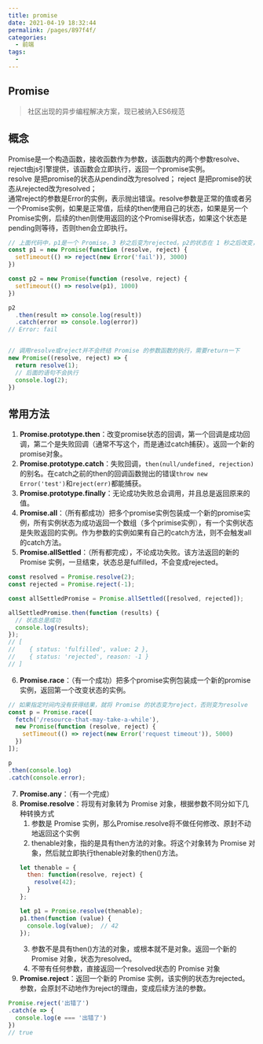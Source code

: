 ```yaml
---
title: promise
date: 2021-04-19 18:32:44
permalink: /pages/897f4f/
categories:
  - 前端
tags:
  - 
---
```



## Promise
> 社区出现的异步编程解决方案，现已被纳入ES6规范
## 概念
Promise是一个构造函数，接收函数作为参数，该函数内的两个参数resolve、reject由js引擎提供，该函数会立即执行，返回一个promise实例。   
resolve 是把promise的状态从pendind改为resolved； reject 是把promise的状态从rejected改为resolved；  
通常reject的参数是Error的实例，表示抛出错误。resolve参数是正常的值或者另一个Promise实例，如果是正常值，后续的then使用自己的状态，如果是另一个Promise实例，后续的then则使用返回的这个Promise得状态，如果这个状态是pending则等待，否则then会立即执行。
```js
// 上面代码中，p1是一个 Promise，3 秒之后变为rejected。p2的状态在 1 秒之后改变，resolve方法返回的是p1。由于p2返回的是另一个 Promise，导致p2自己的状态无效了，由p1的状态决定p2的状态。所以，后面的then语句都变成针对后者（p1）。又过了 2 秒，p1变为rejected，导致触发catch方法指定的回调函数。
const p1 = new Promise(function (resolve, reject) {
  setTimeout(() => reject(new Error('fail')), 3000)
})

const p2 = new Promise(function (resolve, reject) {
  setTimeout(() => resolve(p1), 1000)
})

p2
  .then(result => console.log(result))
  .catch(error => console.log(error))
// Error: fail


// 调用resolve或reject并不会终结 Promise 的参数函数的执行，需要return一下
new Promise((resolve, reject) => {
  return resolve(1);
  // 后面的语句不会执行
  console.log(2);
})
```
## 常用方法
1. **Promise.prototype.then**：改变promise状态的回调，第一个回调是成功回调，第二个是失败回调（通常不写这个，而是通过catch捕获）。返回一个新的promise对象。
2. **Promise.prototype.catch**：失败回调，`then(null/undefined, rejection)`的别名。在catch之前的then的回调函数抛出的错误`throw new Error('test')`和`reject(err)`都能捕获。
3. **Promise.prototype.finally**：无论成功失败总会调用，并且总是返回原来的值。
4. **Promise.all**：（所有都成功）把多个promise实例包装成一个新的promise实例，所有实例状态为成功返回一个数组（多个primise实例），有一个实例状态是失败返回的实例。作为参数的实例如果有自己的catch方法，则不会触发all的catch方法。
5. **Promise.allSettled**：（所有都完成），不论成功失败。该方法返回的新的 Promise 实例，一旦结束，状态总是fulfilled，不会变成rejected。
```js
const resolved = Promise.resolve(2);
const rejected = Promise.reject(-1);

const allSettledPromise = Promise.allSettled([resolved, rejected]);

allSettledPromise.then(function (results) {
  // 状态总是成功
  console.log(results);
});
// [
//    { status: 'fulfilled', value: 2 },
//    { status: 'rejected', reason: -1 }
// ]
```
6. **Promise.race**：（有一个成功）把多个promise实例包装成一个新的promise实例，返回第一个改变状态的实例。
```js
// 如果指定时间内没有获得结果，就将 Promise 的状态变为reject，否则变为resolve
const p = Promise.race([
  fetch('/resource-that-may-take-a-while'),
  new Promise(function (resolve, reject) {
    setTimeout(() => reject(new Error('request timeout')), 5000)
  })
]);

p
.then(console.log)
.catch(console.error);
```
7. **Promise.any**：（有一个完成）
8. **Promise.resolve**：将现有对象转为 Promise 对象，根据参数不同分如下几种转换方式
   1. 参数是 Promise 实例，那么Promise.resolve将不做任何修改、原封不动地返回这个实例
   2. thenable对象，指的是具有then方法的对象。将这个对象转为 Promise 对象，然后就立即执行thenable对象的then()方法。
    ```js
    let thenable = {
      then: function(resolve, reject) {
        resolve(42);
      }
    };

    let p1 = Promise.resolve(thenable);
    p1.then(function (value) {
      console.log(value);  // 42
    });
    ```
   3. 参数不是具有then()方法的对象，或根本就不是对象。返回一个新的 Promise 对象，状态为resolved。
   4. 不带有任何参数，直接返回一个resolved状态的 Promise 对象
9.  **Promise.reject**：返回一个新的 Promise 实例，该实例的状态为rejected。参数，会原封不动地作为reject的理由，变成后续方法的参数。
```js
Promise.reject('出错了')
.catch(e => {
  console.log(e === '出错了')
})
// true
```

